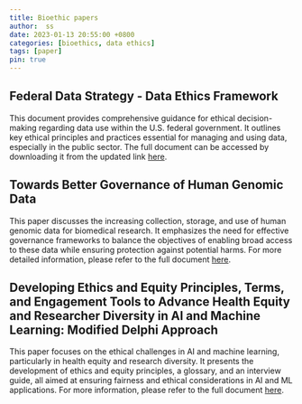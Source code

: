```yaml
---
title: Bioethic papers
author:  ss
date: 2023-01-13 20:55:00 +0800
categories: [bioethics, data ethics]
tags: [paper]
pin: true
---
```

## Federal Data Strategy - Data Ethics Framework
This document provides comprehensive guidance for ethical decision-making regarding data use within the U.S. federal government. It outlines key ethical principles and practices essential for managing and using data, especially in the public sector. The full document can be accessed by downloading it from the updated link [here](https://resources.data.gov/assets/documents/fds-data-ethics-framework.pdf).

## Towards Better Governance of Human Genomic Data
This paper discusses the increasing collection, storage, and use of human genomic data for biomedical research. It emphasizes the need for effective governance frameworks to balance the objectives of enabling broad access to these data while ensuring protection against potential harms. For more detailed information, please refer to the full document [here](https://www.nature.com/articles/s41588-020-00742-6).

## Developing Ethics and Equity Principles, Terms, and Engagement Tools to Advance Health Equity and Researcher Diversity in AI and Machine Learning: Modified Delphi Approach
This paper focuses on the ethical challenges in AI and machine learning, particularly in health equity and research diversity. It presents the development of ethics and equity principles, a glossary, and an interview guide, all aimed at ensuring fairness and ethical considerations in AI and ML applications. For more information, please refer to the full document [here](https://ai.jmir.org/2023/1/e52888).
